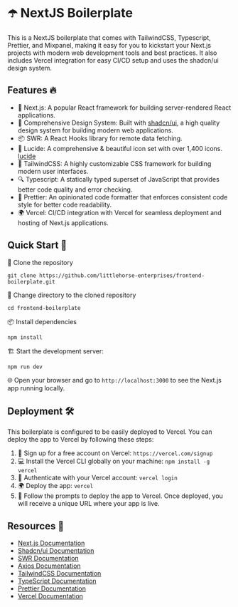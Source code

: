 # ☂️ NextJS Boilerplate

This is a NextJS boilerplate that comes with TailwindCSS, Typescript, Prettier,
and Mixpanel, making it easy for you to kickstart your Next.js projects with
modern web development tools and best practices. It also includes Vercel
integration for easy CI/CD setup and uses the shadcn/ui design system.

## Features 🔥

- 🚀 Next.js: A popular React framework for building server-rendered React
    applications.
- 🎨 Comprehensive Design System: Built with
    [shadcn/ui](https://ui.shadcn.com/), a high quality design system for
    building modern web applications.
- 📦 SWR: A React Hooks library for remote data fetching.
- 📂 Lucide: A comprehensive & beautiful icon set with over 1,400 icons.
    [lucide](https://lucide.dev)
- 💅 TailwindCSS: A highly customizable CSS framework for building modern user
    interfaces.
- 🔍 Typescript: A statically typed superset of JavaScript that provides
    better code quality and error checking.
- 🔧 Prettier: An opinionated code formatter that enforces consistent code
    style for better code readability.
- 🌍 Vercel: CI/CD integration with Vercel for seamless deployment and hosting
    of Next.js applications.

## Quick Start 🚀

💾 Clone the repository

`git clone https://github.com/littlehorse-enterprises/frontend-boilerplate.git`

📂 Change directory to the cloned repository

`cd frontend-boilerplate`

📦 Install dependencies

`npm install`

🏗️ Start the development server:

`npm run dev`

🌐 Open your browser and go to `http://localhost:3000` to see the Next.js app
running locally.

## Deployment 🛠️

This boilerplate is configured to be easily deployed to Vercel. You can deploy
the app to Vercel by following these steps:

1. 🚀 Sign up for a free account on Vercel: `https://vercel.com/signup`
2. 💻 Install the Vercel CLI globally on your machine: `npm install -g vercel`
3. 🔑 Authenticate with your Vercel account: `vercel login`
4. 🌍 Deploy the app: `vercel`
5. 🎉 Follow the prompts to deploy the app to Vercel. Once deployed, you will
   receive a unique URL where your app is live.

## Resources 🎨

- [Next.js Documentation](https://nextjs.org/docs)
- [Shadcn/ui Documentation](https://ui.shadcn.com/)
- [SWR Documentation](https://swr.vercel.app/)
- [Axios Documentation](https://axios-http.com/docs/intro)
- [TailwindCSS Documentation](https://tailwindcss.com/docs)
- [TypeScript Documentation](https://www.typescriptlang.org/docs/)
- [Prettier Documentation](https://prettier.io/docs/en/)
- [Vercel Documentation](https://vercel.com/docs)
